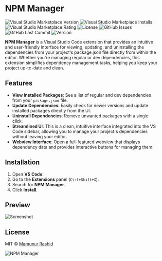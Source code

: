 # NPM Manager

![Visual Studio Marketplace Version](https://img.shields.io/visual-studio-marketplace/v/MamunnurRashid.npm-managerr)
![Visual Studio Marketplace Installs](https://img.shields.io/visual-studio-marketplace/i/MamunnurRashid.npm-manager)
![Visual Studio Marketplace Rating](https://img.shields.io/visual-studio-marketplace/r/MamunnurRashid.npm-manager)
![License](https://img.shields.io/github/license/rocke3/npm-manager)
![GitHub Issues](https://img.shields.io/github/issues/rocke3/npm-manager)
![GitHub Last Commit](https://img.shields.io/github/last-commit/rocke3/npm-manager)
![Version](https://img.shields.io/github/package-json/v/rocke3/npm-manager)

**NPM Manager** is a Visual Studio Code extension that provides an intuitive and user-friendly interface for viewing, updating, and uninstalling the dependencies from your project's package.json file directly from within the editor. Whether you're managing regular or dev dependencies, this extension simplifies dependency management tasks, helping you keep your project up-to-date and clean.

## Features

- **View Installed Packages**: See a list of regular and dev dependencies from your `package.json` file.
- **Update Dependencies**: Easily check for newer versions and update installed packages directly from the UI.
- **Uninstall Dependencies**: Remove unwanted packages with a single click.
- **Streamlined UI**: This is a clean, intuitive interface integrated into the VS Code sidebar, allowing you to manage your project's dependencies without leaving your editor.
- **Webview Interface**: Open a full-featured webview that displays dependency data and provides interactive buttons for managing them.

## Installation

1. Open **VS Code**.
2. Go to the **Extensions** panel (`Ctrl+Shift+X`).
3. Search for **NPM Manager**.
4. Click **Install**.

## Preview

![Screenshot](https://mdrashid.com/screenshot.jpg)

## License

MIT © [Mamunur Rashid](https://mdrashid.com)

![NPM Manager](https://badgen.net/badge/NPM%20Manager/Mamunur%20Rashid/blue?icon=visualstudio)
